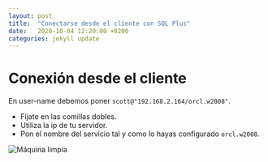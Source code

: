 ```yaml
---
layout: post
title:  "Conectarse desde el cliente con SQL Plus"
date:   2020-10-04 12:20:00 +0200
categories: jekyll update
---
```

# Conexión desde el cliente

En user-name debemos poner `scott@"192.168.2.164/orcl.w2008"`.
* Fíjate en las comillas dobles.
* Utiliza la ip de tu servidor.
* Pon el nombre del servicio tal y como lo hayas configurado `orcl.w2008`.

![Máquina limpia](/assets/SQL_Plus_desde_cliente/1.png)
